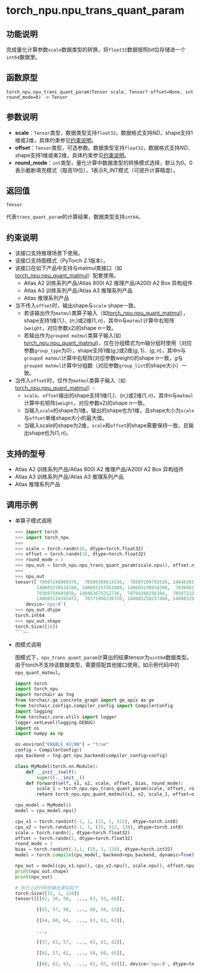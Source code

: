 # torch_npu.npu_trans_quant_param

## 功能说明

完成量化计算参数`scale`数据类型的转换，将`float32`数据按照bit位存储进一个`int64`数据里。

## 函数原型

```
torch_npu.npu_trans_quant_param(Tensor scale, Tensor? offset=None, int round_mode=0) -> Tensor
```

## 参数说明

- **scale**：`Tensor`类型，数据类型支持`float32`，数据格式支持$ND$，shape支持1维或2维，具体约束参见[约束说明](#zh-cn_topic_0001_section0001)。
- **offset**：`Tensor`类型，可选参数。数据类型支持`float32`，数据格式支持$ND$，shape支持1维或者2维，具体约束参见[约束说明](#zh-cn_topic_0001_section0001)。
- **round_mode**：`int`类型，量化计算中数据类型的转换模式选择，默认为0。0表示截断填充模式（取高19位），1表示R_INT模式（可提升计算精度）。

## 返回值
`Tensor`

代表`trans_quant_param`的计算结果，数据类型支持`int64`。

## 约束说明<a name="zh-cn_topic_0001_section0001"></a>

- 该接口支持推理场景下使用。
- 该接口支持图模式（PyTorch 2.1版本）。
- 该接口在如下产品中支持与matmul类接口（如[torch_npu.npu_quant_matmul](torch_npu-npu_quant_matmul.md)）配套使用。
  - <term>Atlas A2 训练系列产品/Atlas 800I A2 推理产品/A200I A2 Box 异构组件</term>
  - <term>Atlas A3 训练系列产品/Atlas A3 推理系列产品</term>
  - <term>Atlas 推理系列产品</term>
- 当不传入`offset`时，输出shape与`scale` shape一致。
  - 若该输出作为`matmul`类算子输入（如[torch_npu.npu_quant_matmul](torch_npu-npu_quant_matmul.md)），shape支持1维$(1,)$、$(n,)$或2维$(1, n)$，其中$n$与`matmul`计算中右矩阵(`weight`，对应参数x2)的shape $n$一致。
  - 若输出作为`grouped matmul`类算子输入(如[torch_npu.npu_quant_matmul](torch_npu-npu_quant_matmul.md))，仅在分组模式为m轴分组时使用（对应参数`group_type`为0），shape支持1维$(g,)$或2维$(g, 1)$、$(g, n)$，其中$n$与`grouped matmul`计算中右矩阵(对应参数weight)的shape $n$一致，$g$与`grouped matmul`计算中分组数（对应参数`group_list`的shape大小）一致。
- 当传入`offset`时，仅作为`matmul`类算子输入（如[torch_npu.npu_quant_matmul](torch_npu-npu_quant_matmul.md)）:
  - `scale`、`offset`输出的shape支持1维$(1,)$、$(n,)$或2维$(1, n)$，其中$n$与`matmul`计算中右矩阵(`weight`，对应参数x2)的shape $n$一致。
  - 当输入`scale`的shape为1维，输出的shape也为1维，且shape大小为`scale`与`offset`单维shape大小的最大值。
  - 当输入scale的shape为2维，`scale`和`offset`的shape需要保持一致，且输出shape也为$(1, n)$。

## 支持的型号

- <term>Atlas A2 训练系列产品/Atlas 800I A2 推理产品/A200I A2 Box 异构组件</term>
- <term>Atlas A3 训练系列产品/Atlas A3 推理系列产品</term>
- <term>Atlas 推理系列产品</term>

## 调用示例

- 单算子模式调用

    ```python
    >>> import torch
    >>> import torch_npu
    >>>
    >>> scale = torch.randn(16, dtype=torch.float32)
    >>> offset = torch.randn(16, dtype=torch.float32)
    >>> round_mode = 1
    >>> npu_out = torch_npu.npu_trans_quant_param(scale.npu(), offset.npu(), round_mode)
    >>>
    >>> npu_out
    tensor([ 70507248869376,  70509369614336,  70507209793536, 140463653937152,
            140603250524160, 140603257561088, 140603230814208,  70369813069824,
            70369794605056, 140463675252736,  70784266256384,  70507233009664,
            140601114345472,  70371966238720, 140603258257408, 140603254505472],
        device='npu:0')
    >>> npu_out.dtype
    torch.int64
    >>> npu_out.shape
    torch.Size([16])
    ```~~

- 图模式调用

    图模式下，`npu_trans_quant_param`计算出的结果tensor为`uint64`数据类型。由于torch不支持该数据类型，需要搭配其他接口使用，如示例代码中的`npu_quant_matmul`。

    ```python
    import torch
    import torch_npu
    import torchair as tng
    from torchair.ge_concrete_graph import ge_apis as ge
    from torchair.configs.compiler_config import CompilerConfig
    import logging
    from torchair.core.utils import logger
    logger.setLevel(logging.DEBUG)
    import os
    import numpy as np

    os.environ["ENABLE_ACLNN"] = "true"
    config = CompilerConfig()    
    npu_backend = tng.get_npu_backend(compiler_config=config)
    
    class MyModel(torch.nn.Module):
        def __init__(self):
            super().__init__()
        def forward(self, x1, x2, scale, offset, bias, round_mode):
            scale_1 = torch_npu.npu_trans_quant_param(scale, offset, round_mode)
            return torch_npu.npu_quant_matmul(x1, x2, scale_1, offset=offset, bias=bias)

    cpu_model = MyModel()
    model = cpu_model.npu()

    cpu_x1 = torch.randint(-1, 1, (15, 1, 512), dtype=torch.int8)
    cpu_x2 = torch.randint(-1, 1, (15, 512, 128), dtype=torch.int8)
    scale = torch.randn(1, dtype=torch.float32)
    offset = torch.randn(1, dtype=torch.float32)
    round_mode = 1
    bias = torch.randint(-1,1, (15, 1, 128), dtype=torch.int32)
    model = torch.compile(cpu_model, backend=npu_backend, dynamic=True)
    
    npu_out = model(cpu_x1.npu(), cpu_x2.npu(), scale.npu(), offset.npu(), bias.npu(), round_mode)
    print(npu_out.shape)
    print(npu_out)

    # 执行上述代码的输出类似如下
    torch.Size([15, 1, 128])
    tensor([[[62, 56, 58,  ..., 63, 55, 68]],

            [[61, 57, 58,  ..., 60, 50, 53]],

            [[64, 60, 64,  ..., 63, 61, 62]],

            ...,

            [[57, 63, 57,  ..., 63, 61, 62]],

            [[61, 57, 61,  ..., 58, 60, 65]],

            [[68, 62, 63,  ..., 61, 65, 69]]], device='npu:0', dtype=torch.int8)
    ```

